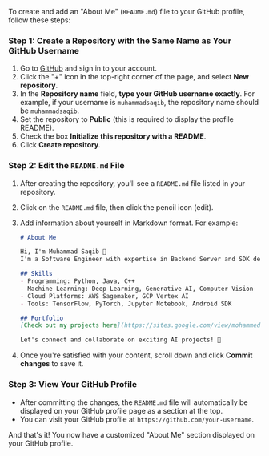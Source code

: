 To create and add an "About Me" (`README.md`) file to your GitHub profile, follow these steps:

### Step 1: Create a Repository with the Same Name as Your GitHub Username
1. Go to [GitHub](https://github.com) and sign in to your account.
2. Click the "+" icon in the top-right corner of the page, and select **New repository**.
3. In the **Repository name** field, **type your GitHub username exactly**. For example, if your username is `muhammadsaqib`, the repository name should be `muhammadsaqib`.
4. Set the repository to **Public** (this is required to display the profile README).
5. Check the box **Initialize this repository with a README**.
6. Click **Create repository**.

### Step 2: Edit the `README.md` File
1. After creating the repository, you'll see a `README.md` file listed in your repository.
2. Click on the `README.md` file, then click the pencil icon (edit).
3. Add information about yourself in Markdown format. For example:

   ```md
   # About Me

   Hi, I'm Muhammad Saqib 👋  
   I'm a Software Engineer with expertise in Backend Server and SDK development. I specialize in Python, Java, and developing machine learning models. My passion is using AI to drive efficiency, particularly in legal tech. Currently, I'm diving deep into Generative AI and Computer Vision.

   ## Skills
   - Programming: Python, Java, C++
   - Machine Learning: Deep Learning, Generative AI, Computer Vision
   - Cloud Platforms: AWS Sagemaker, GCP Vertex AI
   - Tools: TensorFlow, PyTorch, Jupyter Notebook, Android SDK
   
   ## Portfolio
   [Check out my projects here](https://sites.google.com/view/mohammed-saqib/projects)

   Let's connect and collaborate on exciting AI projects! 🚀
   ```

4. Once you're satisfied with your content, scroll down and click **Commit changes** to save it.

### Step 3: View Your GitHub Profile
- After committing the changes, the `README.md` file will automatically be displayed on your GitHub profile page as a section at the top.
- You can visit your GitHub profile at `https://github.com/your-username`.

And that's it! You now have a customized "About Me" section displayed on your GitHub profile.
